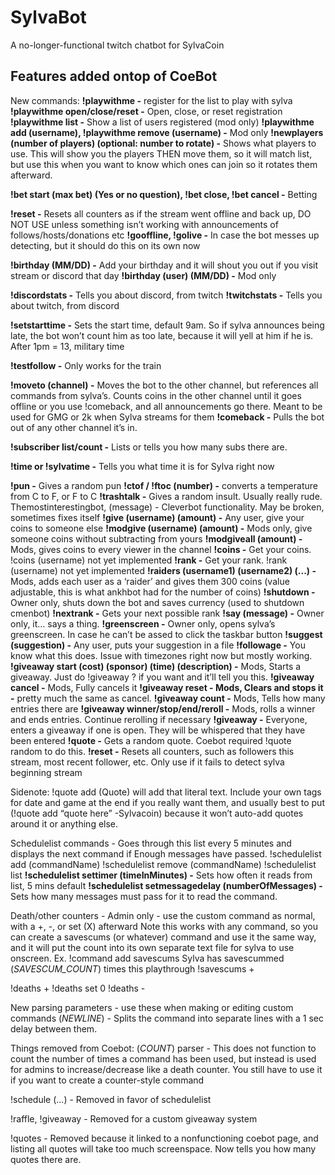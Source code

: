 # SylvaBot
A no-longer-functional twitch chatbot for SylvaCoin

## Features added ontop of CoeBot
New commands:
**!playwithme -** register for the list to play with sylva
**!playwithme open/close/reset -** Open, close, or reset registration
**!playwithme list -** Show a list of users registered (mod only)
**!playwithme add (username), !playwithme remove (username) -** Mod only
**!newplayers (number of players) (optional: number to rotate) -** Shows what players to use.  This will show you the players THEN move them, so it will match list, but use this when you want to know which ones can join so it rotates them afterward.

**!bet start (max bet) (Yes or no question), !bet close, !bet cancel -** Betting

**!reset -** Resets all counters as if the stream went offline and back up, DO NOT USE unless something isn’t working with announcements of follows/hosts/donations etc
**!gooffline, !golive -** In case the bot messes up detecting, but it should do this on its own now

**!birthday (MM/DD) -** Add your birthday and it will shout you out if you visit stream or discord that day
**!birthday (user) (MM/DD) -** Mod only

**!discordstats -** Tells you about discord, from twitch
**!twitchstats -** Tells you about twitch, from discord

**!setstarttime -** Sets the start time, default 9am.  So if sylva announces being late, the bot won’t count him as too late, because it will yell at him if he is.  After 1pm = 13, military time

**!testfollow -** Only works for the train

**!moveto (channel) -** Moves the bot to the other channel, but references all commands from sylva’s.  Counts coins in the other channel until it goes offline or you use !comeback, and all announcements go there.  Meant to be used for GMG or 2k when Sylva streams for them
**!comeback -** Pulls the bot out of any other channel it’s in.

**!subscriber list/count -** Lists or tells you how many subs there are.

**!time or !sylvatime  -** Tells you what time it is for Sylva right now

**!pun -** Gives a random pun
**!ctof / !ftoc (number) -** converts a temperature from C to F, or F to C
**!trashtalk -** Gives a random insult.  Usually really rude.
Themostinterestingbot, (message) - Cleverbot functionality.  May be broken, sometimes fixes itself
**!give (username) (amount) -** Any user, give your coins to someone else
**!modgive (username) (amount) -** Mods only, give someone coins without subtracting from yours
**!modgiveall (amount) -** Mods, gives coins to every viewer in the channel
**!coins -** Get your coins.  !coins (username) not yet implemented
**!rank -** Get your rank.  !rank (username) not yet implemented
**!raiders (username1) (username2) (...) -** Mods, adds each user as a ‘raider’ and gives them 300 coins (value adjustable, this is what ankhbot had for the number of coins)
**!shutdown -** Owner only, shuts down the bot and saves currency (used to shutdown cmenbot)
**!nextrank -** Gets your next possible rank
**!say (message) -** Owner only, it… says a thing.
**!greenscreen -** Owner only, opens sylva’s greenscreen.  In case he can’t be assed to click the taskbar button
**!suggest (suggestion) -** Any user, puts your suggestion in a file
**!followage -** You know what this does.  Issue with timezones right now but mostly working.
**!giveaway start (cost) (sponsor) (time) (description) -** Mods, Starts a giveaway.  Just do !giveaway ? if you want and it’ll tell you this.
**!giveaway cancel -** Mods, Fully cancels it
**!giveaway reset - Mods, Clears and stops it -** pretty much the same as cancel.
**!giveaway count -** Mods, Tells how many entries there are
**!giveaway winner/stop/end/reroll -** Mods, rolls a winner and ends entries.  Continue rerolling if necessary
**!giveaway -** Everyone, enters a giveaway if one is open.  They will be whispered that they have been entered
**!quote -** Gets a random quote.  Coebot required !quote random to do this.
**!reset -** Resets all counters, such as followers this stream, most recent follower, etc. Only use if it fails to detect sylva beginning stream

Sidenote: !quote add (Quote) will add that literal text.  Include your own tags for date and game at the end if you really want them, and usually best to put (!quote add “quote here” -Sylvacoin) because it won’t auto-add quotes around it or anything else.


Schedulelist commands - Goes through this list every 5 minutes and displays the next command if 
      Enough messages have passed.
!schedulelist add (commandName)
!schedulelist remove (commandName)
!schedulelist list
**!schedulelist settimer (timeInMinutes) -** Sets how often it reads from list, 5 mins default
**!schedulelist setmessagedelay (numberOfMessages) -** Sets how many messages must pass for it to read the command.

Death/other counters - Admin only - use the custom command as normal, with a +, -, or set (X) afterward
Note this works with any command, so you can create a savescums (or whatever) command and use it the same way, and it will put the count into its own separate text file for sylva to use onscreen.
Ex. !command add savescums Sylva has savescummed (_SAVESCUM_COUNT_) times this playthrough
!savescums +

!deaths +
!deaths set 0
!deaths -

New parsing parameters - use these when making or editing custom commands
(_NEWLINE_) - Splits the command into separate lines with a 1 sec delay between them.



Things removed from Coebot: 
(_COUNT_) parser - This does not function to count the number of times a command has been used, but instead is used for admins to increase/decrease like a death counter. You still have to use it if you want to create a counter-style command

!schedule (...) - Removed in favor of schedulelist

!raffle, !giveaway - Removed for a custom giveaway system

!quotes - Removed because it linked to a nonfunctioning coebot page, and listing all quotes will take too much screenspace.  Now tells you how many quotes there are.


